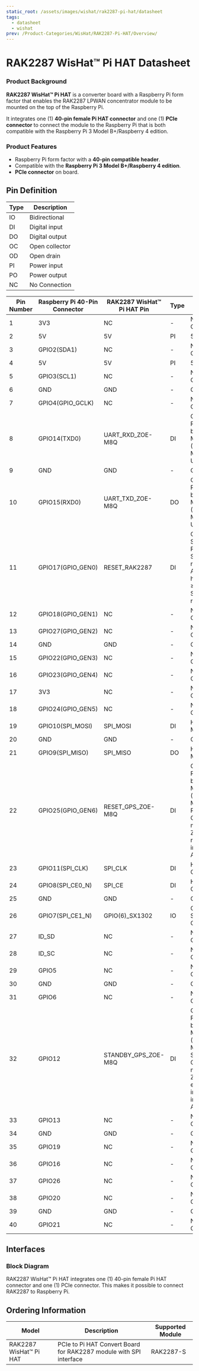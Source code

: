 ```yaml
---
static_root: /assets/images/wishat/rak2287-pi-hat/datasheet
tags:
  - datasheet
  - wishat
prev: /Product-Categories/WisHat/RAK2287-Pi-HAT/Overview/
---
```


# RAK2287 WisHat™ Pi HAT Datasheet

<rk-img
  :src="`${$frontmatter.static_root}/1.rak2287-pi-hat.png`"
  width="75%"
  caption="RAK2287 WisHat™ Pi HAT"
/>

### Product Background

**RAK2287 WisHat™ Pi HAT** is a converter board with a Raspberry Pi form factor that enables the RAK2287 LPWAN concentrator module to be mounted on the top of the Raspberry Pi. 

It integrates one (1) **40-pin female Pi HAT connector** and one (1) **PCIe connector** to connect the module to the Raspberry Pi that is both compatible with the Raspberry Pi 3 Model B+/Raspberry 4 edition.

### Product Features

- Raspberry Pi form factor with a **40-pin compatible header**.
- Compatible with the **Raspberry Pi 3 Model B+/Raspberry 4 edition**.
- **PCIe connector** on board.

## Pin Definition

<rk-img
  :src="`${$frontmatter.static_root}/2.pin-definition.png`"
  width="100%"
  caption="RAK2287 WisHat™ Pi HAT Pinout Diagram"
/>

| **Type** | **Description** | 
| ---- | ---- | 
| IO | Bidirectional | 
| DI | Digital input | 
| DO | Digital output | 
| OC | Open collector | 
| OD | Open drain | 
| PI | Power input | 
| PO | Power output | 
| NC | No Connection | 


| **Pin Number** | **Raspberry Pi 40-Pin Connector** | **RAK2287 WisHat™ Pi HAT Pin** | **Type** | **Remarks** | 
| ---- | ---- | ---- | ---- | ---- | 
| 1 | 3V3 | NC | - | No Connection | 
| 2 | 5V | 5V | PI | 5V Input | 
| 3 | GPIO2(SDA1) | NC | - | No Connection | 
| 4 | 5V | 5V | PI | 5V Input | 
| 5 | GPIO3(SCL1) | NC | - | No Connection | 
| 6 | GND | GND | - | Ground | 
| 7 | GPIO4(GPIO_GCLK) | NC | - | No Connection | 
| 8 | GPIO14(TXD0) | UART_RXD_ZOE-M8Q | DI | Connect RAK2287 built in GPS Module (ZOE-M8Q)’s UART_RXD | 
| 9 | GND | GND | - | Ground | 
| 10 | GPIO15(RXD0) | UART_TXD_ZOE-M8Q | DO | Connect to RAK2287 built in GPS Module (ZOE-M8Q)’s UART_TXD | 
| 11 | GPIO17(GPIO_GEN0) | RESET_RAK2287 | DI | Connect to SX1302’s RESET PIN, SX1302 reset input, Active high, ≥100ns for SX1302 reset | 
| 12 | GPIO18(GPIO_GEN1) | NC | - | No Connection | 
| 13 | GPIO27(GPIO_GEN2) | NC | - | No Connection | 
| 14 | GND | GND | - | Ground | 
| 15 | GPIO22(GPIO_GEN3) | NC | - | No Connection | 
| 16 | GPIO23(GPIO_GEN4) | NC | - | No Connection | 
| 17 | 3V3 | NC | - | No Connection | 
| 18 | GPIO24(GPIO_GEN5) | NC | - | No Connection | 
| 19 | GPIO10(SPI_MOSI) | SPI_MOSI | DI | Host SPI MOSI | 
| 20 | GND | GND | - | Ground | 
| 21 | GPIO9(SPI_MISO) | SPI_MISO | DO | Host SPI MISO | 
| 22 | GPIO25(GPIO_GEN6) | RESET_GPS_ZOE-M8Q | DI | Connect to RAK2287 built in GPS Module (ZOE-M8Q)’s <br> RESET, GPS module ZOE-M8Q reset inputs, Active low | 
| 23 | GPIO11(SPI_CLK) | SPI_CLK | DI | Host SPI CLK | 
| 24 | GPIO8(SPI_CE0_N) | SPI_CE | DI | Host SPI CS | 
| 25 | GND | GND | - | Ground | 
| 26 | GPIO7(SPI_CE1_N) | GPIO(6)_SX1302 | IO | Connect to SX1302’s GPIO[6] | 
| 27 | ID_SD | NC | - | No Connection | 
| 28 | ID_SC | NC | - | No Connection | 
| 29 | GPIO5 | NC | - | No Connection | 
| 30 | GND | GND | - | Ground | 
| 31 | GPIO6 | NC | - | No Connection | 
| 32 | GPIO12 | STANDBY_GPS_ZOE-M8Q | DI | Connect to RAK2287 built in GPS Module (ZOE-M8Q)’s <br> STANDBY, GPS module ZOE-M8Q external interrupt input, Active  low | 
| 33 | GPIO13 | NC | - | No Connection | 
| 34 | GND | GND | - | Ground | 
| 35 | GPIO19 | NC | - | No Connection | 
| 36 | GPIO16 | NC | - | No Connection | 
| 37 | GPIO26 | NC | - | No Connection | 
| 38 | GPIO20 | NC | - | No Connection | 
| 39 | GND | GND | - | Ground | 
| 40 | GPIO21 | NC | - | No Connection | 


## Interfaces

### Block Diagram

RAK2287 WisHat™ Pi HAT integrates one (1) 40-pin female Pi HAT connector and one (1) PCIe connector. This makes it possible to connect RAK2287 to Raspberry Pi.

<rk-img
  :src="`${$frontmatter.static_root}/3.block-diagram.png`"
  width="100%"
  caption="RAK2287 WisHat™ Pi HAT Block Diagram"
/>

## Ordering Information

| **Model** | **Description** | **Supported Module** | 
| ---- | ---- | ---- | 
| RAK2287 WisHat™ Pi HAT | PCIe to Pi HAT Convert Board for RAK2287 module with SPI interface | RAK2287-S | 

